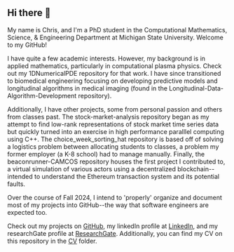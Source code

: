 ## Hi there 👋

My name is Chris, and I'm a PhD student in the Computational Mathematics, Science, & Engineering Department at Michigan State University. Welcome to my GitHub!

I have quite a few academic interests. However, my background is in applied mathematics, particularly in computational plasma physics. Check out my 1DNumericalPDE repository for that work. I have since transitioned to biomedical engineering focusing on developing predictive models and longitudinal algorithms in medical imaging (found in the Longitudinal-Data-Algorithm-Development repository). 

Additionally, I have other projects, some from personal passion and others from classes past. The stock-market-analysis repository began as my attempt to find low-rank representations of stock market time series data but quickly turned into an exercise in high performance paralllel computing using C++. The choice_week_sorting_hat repository is based off of solving a logistics problem between allocating students to classes, a problem my former employer (a K-8 school) had to manage manually. Finally, the beaconrunner-CAMCOS repository houses the first project I contributed to, a virtual simulation of various actors using a decentralized blockchain--intended to understand the Ethereum transaction system and its potential faults.

Over the course of Fall 2024, I intend to 'properly' organize and document most of my projects into GitHub--the way that software engineers are expected too.

Check out my projects on [GitHub](https://www.github.com/ChrisG32123), my linkedIn profile at [LinkedIn](https://www.linkedin.com/in/chris-m-gerlach/), and my researchGate profile at [ResearchGate](https://www.researchgate.net/profile/Chris-Gerlach-2).
Additionally, you can find my CV on this repository in the [CV](https://github.com/ChrisG32123/ChrisG32123/tree/main/CV) folder.


<!--
**ChrisG32123/ChrisG32123** is a ✨ _special_ ✨ repository because its `README.md` (this file) appears on your GitHub profile.

Here are some ideas to get you started:

- 🔭 I’m currently working on ...
- 🌱 I’m currently learning ...
- 👯 I’m looking to collaborate on ...
- 🤔 I’m looking for help with ...
- 💬 Ask me about ...
- 📫 How to reach me: ...
- 😄 Pronouns: ...
- ⚡ Fun fact: ...
-->